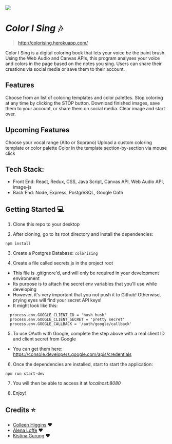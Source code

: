 ![](https://media.giphy.com/media/143qWPF33HtSTK/giphy.gif)

# _Color I Sing_ :notes:

> http://colorising.herokuapp.com/

Color I Sing is a digital coloring book that lets your voice be the paint brush. Using the Web Audio and Canvas APIs, this program analyses your voice and colors in the page based on the notes you sing. Users can share their creations via social media or save them to their account.

## Features

Choose from an list of coloring templates and color palettes.
Stop coloring at any time by clicking the STOP button.
Download finished images, save them to your account, or share them on social media.
Clear image and start over.

## Upcoming Features

Choose your vocal range (Alto or Soprano)
Upload a custom coloring template or color palette
Color in the template section-by-section via mouse click

## Tech Stack:

* Front End: React, Redux, CSS, Java Script, Canvas API, Web Audio API, image-js
* Back End: Node, Express, PostgreSQL, Google Oath 


## Getting Started :computer:

1.  Clone this repo to your desktop

2.  After cloning, go to its root directory and install the dependencies:

```
npm install
```
3. Create a Postgres Database: ``` colorising ```

4. Create a file called secrets.js in the project root

* This file is .gitignore'd, and will only be required in your development environment
* Its purpose is to attach the secret env variables that you'll use while developing
* However, it's very important that you not push it to Github! Otherwise, prying eyes will find your secret API keys!
* It might look like this:

```
  process.env.GOOGLE_CLIENT_ID = 'hush hush'
  process.env.GOOGLE_CLIENT_SECRET = 'pretty secret'
  process.env.GOOGLE_CALLBACK = '/auth/google/callback'  
```

5. To use OAuth with Google, complete the step above with a real client ID and client secret from Google
   
* You can get them here: https://console.developers.google.com/apis/credentials

6.  Once the dependencies are installed, start to start the application:

```
npm run start-dev
```

7.  You will then be able to access it at _localhost:8080_

8.  Enjoy!

## Credits :star:

* [Colleen Higgins](https://github.com/colleen-higgins-designs) :heart:
* [Alena Loffe](https://github.com/alena-ioffe) :heart:
* [Kistina Gurung](https://github.com/Kistinagrg) :heart:
